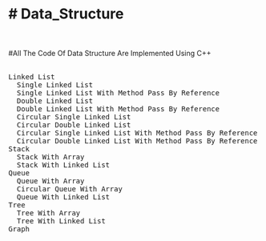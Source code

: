 <h1> # Data_Structure </h1> <br/>
<br/>
#All The Code Of Data Structure Are Implemented Using C++ <br/>
<br/>
<pre>
Linked List
  Single Linked List
  Single Linked List With Method Pass By Reference
  Double Linked List
  Double Linked List With Method Pass By Reference
  Circular Single Linked List
  Circular Double Linked List
  Circular Single Linked List With Method Pass By Reference
  Circular Double Linked List With Method Pass By Reference 
Stack
  Stack With Array
  Stack With Linked List
Queue
  Queue With Array
  Circular Queue With Array
  Queue With Linked List
Tree
  Tree With Array
  Tree With Linked List
Graph
</pre>
